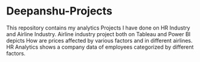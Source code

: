 # Deepanshu-Projects
This repository contains my analytics Projects I have done on HR Industry and Airline Industry. 
Airline industry project both on Tableau and Power BI depicts How are prices affected by various factors and in different airlines.
HR Analytics shows a company data of employees categorized by different factors. 
